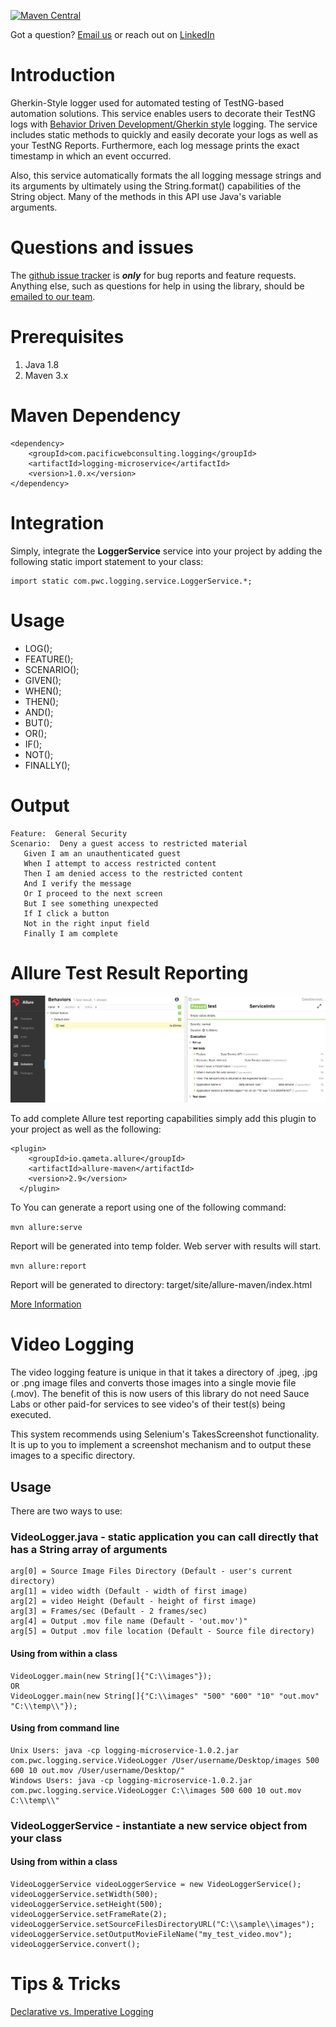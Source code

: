 [![Maven Central](https://maven-badges.herokuapp.com/maven-central/com.pacificwebconsulting.logging/logging-microservice/badge.svg?style=plastic)](https://maven-badges.herokuapp.com/maven-central/com.pacificwebconsulting.logging/logging-microservice)

Got a question?  [Email us](http://www.pacificwebconsulting.com/contact/) or reach out on [LinkedIn](https://www.linkedin.com/in/alombardo/) 

# Introduction

Gherkin-Style logger used for automated testing of TestNG-based automation solutions.  This service enables users to 
decorate their TestNG logs with [Behavior Driven Development/Gherkin style](https://code.google.com/p/spectacular/wiki/WritingBDDTests) 
logging.  The service includes static methods to quickly and easily decorate your logs as well as your TestNG Reports.  Furthermore, 
each log message prints the exact timestamp in which an event occurred. 
   
Also, this service automatically formats the all logging message strings and its arguments by ultimately using the String.format() 
capabilities of the String object.  Many of the methods in this API use Java's variable arguments. 

# Questions and issues

The [github issue tracker](https://github.com/AnthonyL22/logging-microservice/issues) is **_only_** for bug reports and 
feature requests. Anything else, such as questions for help in using the library, should be [emailed to our team](http://www.pacificwebconsulting.com/contact/).  

# Prerequisites

1. Java 1.8
2. Maven 3.x

# Maven Dependency

```
<dependency>
    <groupId>com.pacificwebconsulting.logging</groupId>
    <artifactId>logging-microservice</artifactId>
    <version>1.0.x</version>
</dependency>
```

# Integration

Simply, integrate the **LoggerService** service into your project by adding the following static import statement to your class:

```
import static com.pwc.logging.service.LoggerService.*;
```

# Usage
* LOG();
* FEATURE();
* SCENARIO();
* GIVEN();
* WHEN();
* THEN();
* AND();
* BUT();
* OR();
* IF();
* NOT();
* FINALLY();

# Output

```
Feature:  General Security
Scenario:  Deny a guest access to restricted material
   Given I am an unauthenticated guest
   When I attempt to access restricted content
   Then I am denied access to the restricted content
   And I verify the message
   Or I proceed to the next screen
   But I see something unexpected
   If I click a button
   Not in the right input field
   Finally I am complete
```

# Allure Test Result Reporting
![Sample](screenshots/test-results-report.png "Sample Custom Dashboard")

To add complete Allure test reporting capabilities simply add this plugin to your project as well as the following:

```
<plugin>
    <groupId>io.qameta.allure</groupId>
    <artifactId>allure-maven</artifactId>
    <version>2.9</version>
  </plugin>
```

To You can generate a report using one of the following command:

`mvn allure:serve`
    
Report will be generated into temp folder. Web server with results will start.

`mvn allure:report`
    
Report will be generated tо directory: target/site/allure-maven/index.html

[More Information](https://github.com/allure-framework/allure-maven)

# Video Logging
The video logging feature is unique in that it takes a directory of .jpeg, .jpg or .png image files and converts those 
images into a single movie file (.mov). The benefit of this is now users of this library do not need Sauce Labs or 
other paid-for services to see video's of their test(s) being executed.  

This system recommends using Selenium's TakesScreenshot functionality. It is up to you to implement a screenshot
mechanism and to output these images to a specific directory.

## Usage
There are two ways to use:

### VideoLogger.java - static application you can call directly that has a String array of arguments 
```
arg[0] = Source Image Files Directory (Default - user's current directory)
arg[1] = video width (Default - width of first image)
arg[2] = video Height (Default - height of first image)
arg[3] = Frames/sec (Default - 2 frames/sec)
arg[4] = Output .mov file name (Default - 'out.mov')"
arg[5] = Output .mov file location (Default - Source file directory)
```

#### Using from within a class
```
VideoLogger.main(new String[]{"C:\\images"});
OR
VideoLogger.main(new String[]{"C:\\images" "500" "600" "10" "out.mov" "C:\\temp\\"});
```

#### Using from command line
```
Unix Users: java -cp logging-microservice-1.0.2.jar com.pwc.logging.service.VideoLogger /User/username/Desktop/images 500 600 10 out.mov /User/username/Desktop/"
Windows Users: java -cp logging-microservice-1.0.2.jar com.pwc.logging.service.VideoLogger C:\\images 500 600 10 out.mov C:\\temp\\"
```

### VideoLoggerService - instantiate a new service object from your class

#### Using from within a class
```
VideoLoggerService videoLoggerService = new VideoLoggerService();
videoLoggerService.setWidth(500);
videoLoggerService.setHeight(500);
videoLoggerService.setFrameRate(2);
videoLoggerService.setSourceFilesDirectoryURL("C:\\sample\\images");
videoLoggerService.setOutputMovieFileName("my_test_video.mov");
videoLoggerService.convert();
```

# Tips & Tricks
[Declarative vs. Imperative Logging](http://itsadeliverything.com/declarative-vs-imperative-gherkin-scenarios-for-cucumber)
